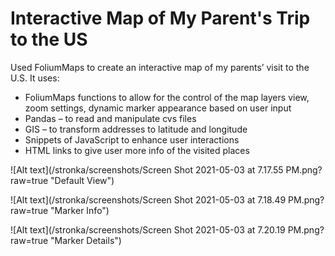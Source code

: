 # Interactive Map of My Parent's Trip to the US


Used FoliumMaps to create an interactive map of my parents’ visit to the U.S. It uses:
-	FoliumMaps functions to allow for the control of the map layers view, zoom settings, dynamic marker appearance based on user input
-	Pandas – to read and manipulate cvs files
-	GIS – to transform addresses to latitude and longitude
-	Snippets of JavaScript to enhance user interactions
-	HTML links to give user more info of the visited places

![Alt text](/stronka/screenshots/Screen Shot 2021-05-03 at 7.17.55 PM.png?raw=true "Default View")

![Alt text](/stronka/screenshots/Screen Shot 2021-05-03 at 7.18.49 PM.png?raw=true "Marker Info")

![Alt text](/stronka/screenshots/Screen Shot 2021-05-03 at 7.20.19 PM.png?raw=true "Marker Details")
